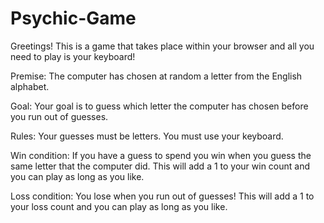 # Psychic-Game

Greetings! This is a game that takes place within your browser and all you need to play is your keyboard!

Premise: The computer has chosen at random a letter from the English alphabet.

Goal: Your goal is to guess which letter the computer has chosen before you run out of guesses.

Rules: Your guesses must be letters. You must use your keyboard.

Win condition: If you have a guess to spend you win when you guess the same letter that the computer did. This will add a 1 to your win count and you can play as long as you like.

Loss condition: You lose when you run out of guesses! This will add a 1 to your loss count and you can play as long as you like.
